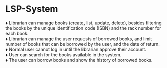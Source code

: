 # LSP-System

♦ Librarian can manage books (create, list, update, delete), besides filtering the books by
the unique identification code (ISBN) and the rack number for each book.<br />
♦ Librarian can manage the user requests of borrowed books, and limit number of books
that can be borrowed by the user, and the date of return.<br />
♦ Normal user cannot log in until the librarian approve their account.<br />
♦ User can search for the books available in the system.<br />
♦ The user can borrow books and show the history of borrowed books.<br />

